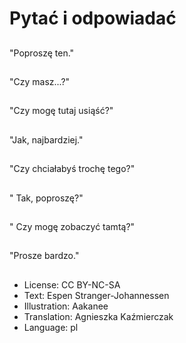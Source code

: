 # Pytać i odpowiadać

##
"Poproszę ten."

##
"Czy masz...?"

##
"Czy mogę tutaj usiąść?"

##
"Jak, najbardziej."

##
"Czy chciałabyś trochę tego?"

##
" Tak, poproszę?"

##
" Czy mogę zobaczyć tamtą?"

##
"Prosze bardzo."

##
* License: CC BY-NC-SA
* Text: Espen Stranger-Johannessen
* Illustration: Aakanee
* Translation: Agnieszka Kaźmierczak
* Language: pl

